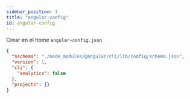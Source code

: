 ```yaml
---
sidebar_position: 1
title: "angular-config"
id: angular-config
---
```


Crear en el home `angular-config.json`

```json
{
  "$schema": "./node_modules/@angular/cli/lib/config/schema.json",
  "version": 1,
  "cli": {
    "analytics": false
  },
  "projects": {}
}
```
